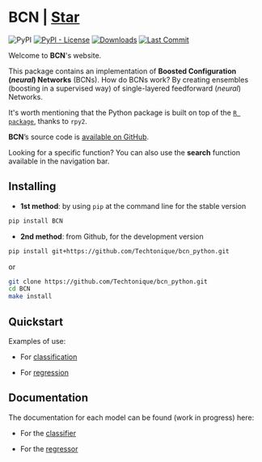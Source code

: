

# BCN | <a class="github-button" href="https://github.com/Techtonique/bcn_python/stargazers" data-color-scheme="no-preference: light; light: light; dark: dark;" data-size="large" aria-label="Star BCN/BCN on GitHub">Star</a>

![PyPI](https://img.shields.io/pypi/v/BCN) [![PyPI - License](https://img.shields.io/pypi/l/BCN)](https://github.com/Techtonique/bcn_python/blob/main/LICENSE) [![Downloads](https://pepy.tech/badge/BCN)](https://pepy.tech/project/BCN) [![Last Commit](https://img.shields.io/github/last-commit/Techtonique/bcn_python)](https://github.com/Techtonique/bcn_python)

Welcome to __BCN__'s website.

This package contains an implementation of **Boosted Configuration (*neural*) Networks** (BCNs). How do BCNs work? By creating ensembles (boosting in a supervised way) of single-layered feedforward (*neural*) Networks.

It's worth mentioning that the Python package is built on top of the [`R package`](https://techtonique.r-universe.dev/ui#package:bcn), thanks to `rpy2`.

__BCN__’s source code is [available on GitHub](https://github.com/Techtonique/bcn_python). 

Looking for a specific function? You can also use the __search__ function available in the navigation bar.

## Installing

- __1st method__: by using `pip` at the command line for the stable version

```bash
pip install BCN
```

- __2nd method__: from Github, for the development version

```bash
pip install git+https://github.com/Techtonique/bcn_python.git
```

or 

```bash
git clone https://github.com/Techtonique/bcn_python.git
cd BCN
make install
```

## Quickstart 

Examples of use: 

- For [classification](examples/classification.md)

- For [regression](examples/regression.md)

## Documentation

The documentation for each model can be found (work in progress) here:

- For the [classifier](documentation/classifier.md)

- For the [regressor](documentation/regressor.md)

<script async defer src="https://buttons.github.io/buttons.js"></script>